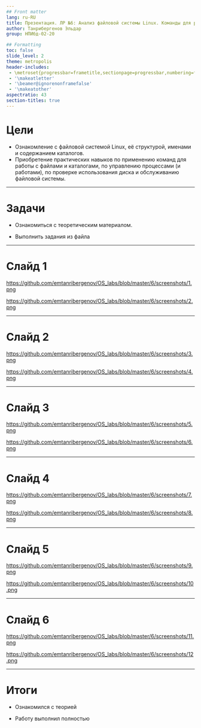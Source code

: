 ```yaml
---
## Front matter
lang: ru-RU
title: Презентация. ЛР №6: Анализ файловой системы Linux. Команды для работы с файлами и каталогами.
author: Танрибергенов Эльдар
group: НПИбд-02-20

## Formatting
toc: false
slide_level: 2
theme: metropolis
header-includes: 
 - \metroset{progressbar=frametitle,sectionpage=progressbar,numbering=fraction}
 - '\makeatletter'
 - '\beamer@ignorenonframefalse'
 - '\makeatother'
aspectratio: 43
section-titles: true
---
```


# Цели

- Ознакомление с файловой системой Linux, её структурой, именами и
  содержанием каталогов. 
- Приобретение практических навыков по
  применению команд для работы с файлами и каталогами, по управлению
  процессами (и работами), по проверке использования диска и
  обслуживанию файловой системы.

---

# Задачи

- Ознакомиться с теоретическим материалом.

- Выполнить задания из файла

---

# Слайд 1

https://github.com/emtanribergenov/OS_labs/blob/master/6/screenshots/1.png

https://github.com/emtanribergenov/OS_labs/blob/master/6/screenshots/2.png

---

# Слайд 2

https://github.com/emtanribergenov/OS_labs/blob/master/6/screenshots/3.png

https://github.com/emtanribergenov/OS_labs/blob/master/6/screenshots/4.png

---

# Слайд 3

https://github.com/emtanribergenov/OS_labs/blob/master/6/screenshots/5.png

https://github.com/emtanribergenov/OS_labs/blob/master/6/screenshots/6.png


---

# Слайд 4

https://github.com/emtanribergenov/OS_labs/blob/master/6/screenshots/7.png

https://github.com/emtanribergenov/OS_labs/blob/master/6/screenshots/8.png



------

# Слайд 5

https://github.com/emtanribergenov/OS_labs/blob/master/6/screenshots/9.png

https://github.com/emtanribergenov/OS_labs/blob/master/6/screenshots/10.png

------

# Слайд 6

https://github.com/emtanribergenov/OS_labs/blob/master/6/screenshots/11.png

https://github.com/emtanribergenov/OS_labs/blob/master/6/screenshots/12.png

------



# Итоги

- Ознакомился с теорией

- Работу выполнил полностью